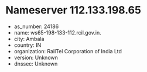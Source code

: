 # Nameserver 112.133.198.65

* as_number: 24186
* name: ws65-198-133-112.rcil.gov.in.
* city: Ambala
* country: IN
* organization: RailTel Corporation of India Ltd
* version: Unknown
* dnssec: Unknown
